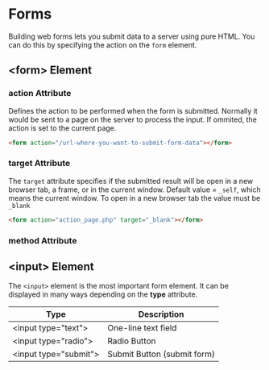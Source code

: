 # Forms
Building web forms lets you submit data to a server using pure HTML. You can do this by specifying the action on the `form` element.

## &lt;form> Element
### action Attribute
Defines the action to be performed when the form is submitted. Normally it would be sent to a page on the server to process the input.
If ommited, the action is set to the current page.

```html
<form action="/url-where-you-want-to-submit-form-data"></form>
```

### target Attribute
The `target` attribute specifies if the submitted result will be open in a new browser tab, a frame, or in the current window.
Default value = `_self`, which means the current window. To open in a new browser tab the value must be `_blank`
```html
<form action="action_page.php" target="_blank"></form>
```
### method Attribute

## &lt;input> Element
The `<input>` element is the most important form element. It can be displayed in many ways depending on the **type** attribute.

Type | Description
--- | ---
&lt;input type="text"> | One-line text field
&lt;input type="radio"> | Radio Button
&lt;input type="submit"> | Submit Button (submit form)
